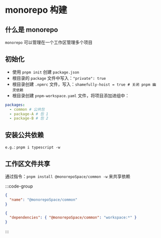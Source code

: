 # monorepo 构建

## 什么是 monorepo

`monorepo` 可以管理在一个工作区管理多个项目

## 初始化

- 使用 `pnpm init` 创建 `package.json`
- 根目录的 `package` 文件中写入：`"private": true`
- 根目录创建 `.npmrc` 文件，写入：`shamefully-hoist = true # 关闭 pnpm 幽灵依赖`
- 根目录创建 `pnpm-workspace.yaml` 文件，将项目添加进组中：

```yaml
packages:
  - common # 公共包
  - package-A # 包 1
  - package-B # 包 2
```

## 安装公共依赖

`e.g.`: `pnpm i typescript -w`

## 工作区文件共享

通过指令：`pnpm install @monorepoSpace/common -w` 来共享依赖

:::code-group
```json [common]
{
  "name": "@monorepoSpace/common"
}
```

```json [package-A]
{
  "dependencies": { "@monorepoSpace/common": "workspace:*" }
}
```
:::

